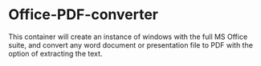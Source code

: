 # Office-PDF-converter
 This container will create an instance of windows with the full MS Office suite, and convert any word document or presentation file to PDF with the option of extracting the text.
